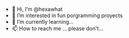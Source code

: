 - 👋 Hi, I’m @hexawhat
- 👀 I’m interested in fun porgramming proyects
- 🌱 I’m currently learning...
- 📫 How to reach me ... please don't...

<!---
hexawhat/hexawhat is a ✨ special ✨ repository because its `README.md` (this file) appears on your GitHub profile.
You can click the Preview link to take a look at your changes.
--->
